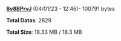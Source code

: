 [**8v8BPrvJ**](/data/8v8BPrvJ.txt) (04/01/23 - 12:46)- 100791 bytes

**Total Datas**: 2829

**Total Size**: 18.33 MB / 18.3 MB